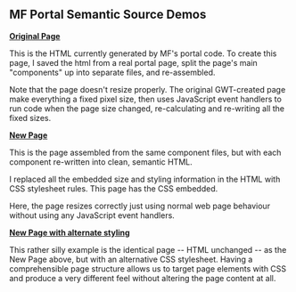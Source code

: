 

MF Portal Semantic Source Demos
-------------------------------

**[Original Page](http://danielbaird.com/mf-portal-modern/html-components/old/cat-list.source.html)**

This is the HTML currently generated by MF's portal code. To create
this page, I saved the html from a real portal page, split the page's
main "components" up into separate files, and re-assembled.

Note that the page doesn't resize properly.  The original GWT-created
page make everything a fixed pixel size, then uses JavaScript event
handlers to run code when the page size changed, re-calculating and
re-writing all the fixed sizes.

**[New Page](http://danielbaird.com/mf-portal-modern/html-components/new/cat-list.source.html)**

This is the page assembled from the same component files, but with
each component re-written into clean, semantic HTML.

I replaced all the embedded size and styling information in the HTML
with CSS stylesheet rules.  This page has the CSS embedded.

Here, the page resizes correctly just using normal web page behaviour
without using any JavaScript event handlers.

**[New Page with alternate styling](http://danielbaird.com/mf-portal-modern/html-components/new/cat-list.source.html)**

This rather silly example is the identical page -- HTML unchanged --
as the New Page above, but with an alternative CSS stylesheet.
Having a comprehensible page structure allows us to target page
elements with CSS and produce a very different feel without altering
the page content at all.